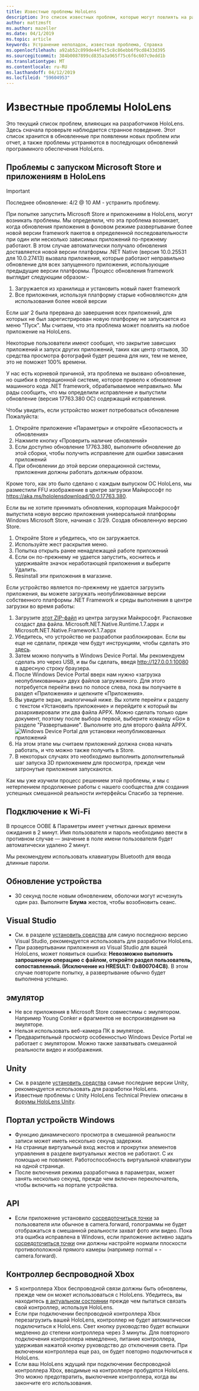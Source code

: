 ```yaml
---
title: Известные проблемы HoloLens
description: Это список известных проблем, которые могут повлиять на разработчиков HoloLens.
author: mattzmsft
ms.author: mazeller
ms.date: 04/1/2019
ms.topic: article
keywords: Устранение неполадок, известная проблема, Справка
ms.openlocfilehash: a92ab52c899de44f9c5c8c86ebb6f9cd8433d395
ms.sourcegitcommit: 384b0087899cd835a3a965f75c6f6c607c9edd1b
ms.translationtype: MT
ms.contentlocale: ru-RU
ms.lasthandoff: 04/12/2019
ms.locfileid: "59604953"
---
```

# <a name="hololens-known-issues"></a>Известные проблемы HoloLens

Это текущий список проблем, влияющих на разработчиков HoloLens. Здесь сначала проверьте наблюдается странное поведение. Этот список хранится в обновленные при появлении новых проблем или отчет, а также проблемы устраняются в последующих обновлений программного обеспечения HoloLens.

## <a name="issues-launching-the-microsoft-store-and-apps-on-hololens"></a>Проблемы с запуском Microsoft Store и приложениям в HoloLens

>[!IMPORTANT]
>Последнее обновление: 4/2 @ 10 AM - устранить проблему. 

При попытке запустить Microsoft Store и приложениям в HoloLens, могут возникать проблемы. Мы определили, что эта проблема возникает, когда обновления приложения в фоновом режиме развертывание более новой версии framework пакетов в определенной последовательности при один или несколько зависимых приложений по-прежнему работают. В этом случае автоматически получало обновления доставляется новой версии платформы .NET Native (версия 10.0.25531 для 10.0.27413) вызвала приложения, которые работают неправильно обновление для всех запущенного приложения, использующие предыдущие версии платформы.  Процесс обновления framework выглядит следующим образом:-

1.  Загружается из хранилища и установить новый пакет framework
2.  Все приложения, используя платформу старые «обновляются» для использования более новой версии

Если шаг 2 была прервана до завершения всех приложений, для которых не был зарегистрирован новую платформу не запускается из меню "Пуск".  Мы считаем, что эта проблема может повлиять на любое приложение на HoloLens.

Некоторые пользователи имеют сообщил, что закрытие зависших приложений и запуск других приложений, таких как центр отзывов, 3D средства просмотра фотографий будет решена для них, тем не менее, это не поможет 100% времени.

У нас есть корневой причиной, эта проблема не вызвано обновление, но ошибки в операционной системе, которое привело к обновление машинного кода .NET framework, обрабатываемое неправильно. Мы рады сообщить, что мы определили исправление и выпустили обновление (версия 17763.380 ОС) содержащий исправления. 

Чтобы увидеть, если устройство может потребоваться обновление Пожалуйста:

1.  Откройте приложение «Параметры» и откройте «Безопасность и обновления»
2.  Нажмите кнопку «Проверить наличие обновлений»
3.  Если доступно обновление 17763.380, выполните обновление до этой сборки, чтобы получить исправление для ошибки зависания приложений
4.  При обновлении до этой версии операционной системы, приложения должны работать должным образом.

Кроме того, как это было сделано с каждым выпуском ОС HoloLens, мы разместили FFU изображение в центре загрузки Майкрософт по https://aka.ms/hololensdownload/10.0.17763.380. 

Если вы не хотите принимать обновления, корпорация Майкрософт выпустила новую версию приложения универсальной платформы Windows Microsoft Store, начиная с 3/29. Создав обновленную версию Store.

1) Откройте Store и убедитесь, что он загружается.
2) Используйте жест раскрытия меню.
3) Попытка открыть ранее ненадлежащей работе приложений
3) Если он по-прежнему не удается запустить, коснитесь и удерживайте значок неработающей приложения и выберите Удалить.
4) Resinstall эти приложения в магазине.

Если устройство является по-прежнему не удается загрузить приложения, вы можете загружать неопубликованные версии собственного платформы .NET Framework и среды выполнения в центре загрузки во время работы:

1)  Загрузите [этот ZIP-файл](http://download.microsoft.com/download/8/5/C/85C23745-794C-419D-B8D7-115FBCCD6DA7/netfx_1.7.zip) из центра загрузки Майкрософт.  Распаковке создаст два файла.  Microsoft.NET.Native.Runtime.1.7.appx и Microsoft.NET.Native.Framework.1.7.appx
2)  Убедитесь, что устройство не разработки разблокирован.  Если вы еще не сделали, прежде чем будут инструкциям, чтобы сделать это [здесь](https://nam06.safelinks.protection.outlook.com/?url=https%3A%2F%2Fdocs.microsoft.com%2Fen-us%2Fwindows%2Fmixed-reality%2Fusing-the-windows-device-portal&data=02%7C01%7Cjalynch%40microsoft.com%7C3622a462ebd04870fccb08d6ae94cad6%7C72f988bf86f141af91ab2d7cd011db47%7C1%7C0%7C636888351416725140&sdata=ZB6Zdx9GV95PcU6FAVgWaP3eQNMsyIc%2FbNDEby3Sb8A%3D&reserved=0).
3)  Затем можно получить в Windows Device Portal.  Мы рекомендуем сделать это через USB, и вы бы сделать, введя http://127.0.0.1:10080 в адресную строку браузера.  
4)  После Windows Device Portal вверх нам нужно «загрузка неопубликованных» двух файлов загруженного.  Для этого потребуется перейти вниз по полосе слева, пока вы получаете в раздел «Приложения» и щелкните «Приложения».
5)  Вы увидите экран, аналогичный ниже.  Вы хотите перейти к разделу с текстом «Установить приложение» и перейдите к который вы разархивировали эти два файла APPX.  Можно сделать только один документ, поэтому после выбора первой, выберите команду «Go» в разделе "Развертывание".  Выполните это для второго файла APPX. 
  ![Windows Device Portal для установки неопубликованных приложений](images/20190322-DevicePortal.png)<br>
6)  На этом этапе мы считаем приложений должна снова начать работать, и что можно также получить в Store.
7)  В некоторых случаях это необходимо выполнить дополнительный шаг запуска 3D приложением для просмотра, прежде чем затронутые приложения запускаются. 

Как мы уже изучили процесс решением этой проблемы, и мы с нетерпением продолжение работы с нашего сообщества для создания успешных смешанной реальности интерфейсы Спасибо за терпение.

## <a name="connecting-to-wifi"></a>Подключение к Wi-Fi

В процессе OOBE & Параметры имеет учетных данных времени ожидания в 2 минут. Имя пользователя и пароль необходимо ввести в противном случае — значение в поле имени пользователя будет автоматически удалено 2 минут.

Мы рекомендуем использовать клавиатуры Bluetooth для ввода длинные пароли.

## <a name="device-update"></a>Обновление устройства
* 30 секунд после новым обновлением, оболочки могут исчезнуть один раз. Выполните **Блума** жестов, чтобы возобновить сеанс.

## <a name="visual-studio"></a>Visual Studio
* См. в разделе [установить средства](install-the-tools.md) для самую последнюю версию Visual Studio, рекомендуется использовать для разработки HoloLens.
* При развертывании приложения из Visual Studio для вашей HoloLens, может появиться ошибка: **Невозможно выполнить запрошенную операцию с файлом, откройте раздел пользователь, сопоставленный. (Исключение из HRESULT: 0x800704C8)**. В этом случае повторите попытку, а развертывание обычно будет выполнена успешно.

## <a name="emulator"></a>эмулятор
* Не все приложения в Microsoft Store совместимы с эмулятором. Например Young Conker и фрагментов не воспроизведения на эмуляторе.
* Нельзя использовать веб-камера ПК в эмуляторе.
* Предварительный просмотр особенностью Windows Device Portal не работает с эмулятором. Можно также захватывать смешанной реальности видео и изображения.

## <a name="unity"></a>Unity
* См. в разделе [установить средства](install-the-tools.md) самые последние версии Unity, рекомендуется использовать для разработки HoloLens.
* Известные проблемы с Unity HoloLens Technical Preview описаны в [форумы HoloLens Unity](http://forum.unity3d.com/threads/known-issues.394627/).

## <a name="windows-device-portal"></a>Портал устройств Windows
* Функцию динамического просмотра в смешанной реальности записи может иметь несколько секунд задержки.
* На странице виртуальный вход жестов и прокрутки элементов управления в разделе виртуальных жестов не работают. С их помощью не повлияет. Работоспособность виртуальной клавиатуры на одной странице.
* После включения режима разработчика в параметрах, может занять несколько секунд, прежде чем включен переключатель, чтобы включить на портале устройства.

## <a name="api"></a>API
* Если приложение установило [сосредоточиться точки](focus-point-in-unity.md) за пользователя или обычное в camera.forward, голограммы не будет отображаться в смешанной реальности захват фото или видео. Пока эта ошибка исправлена в Windows, если приложение активно задать [сосредоточиться точки](focus-point-in-unity.md) они должны настройте нормали плоскости противоположной прямого камеры (например normal = - camera.forward).

## <a name="xbox-wireless-controller"></a>Контроллер беспроводной Xbox
* S контроллера Xbox беспроводной связи должны быть обновлены, прежде чем он может использоваться с HoloLens. Убедитесь, вы находитесь [в актуальном состоянии](https://support.xbox.com/xbox-one/accessories/update-controller-for-stereo-headset-adapter) прежде чем пытаться связать свой контроллер, используя HoloLens.
* Если при подключении беспроводной контроллера Xbox перезагрузить вашей HoloLens, контроллер не будет автоматически подключиться к HoloLens. Свет кнопку руководство будет вспышки медленно до степени контроллера через 3 минуты. Для повторного подключения контроллера немедленно, питание контроллера, удерживая нажатой кнопку руководство до отключения света. При включении контроллера еще раз, он будет повторно подключиться к HoloLens.
* Если ваш HoloLens ждущий при подключении беспроводной контроллера Xbox, вводимые на контроллере пробудятся HoloLens. Это можно предотвратить, выключение контроллера, когда вы закончите его использования.
